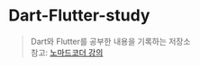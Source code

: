 # Dart-Flutter-study
> Dart와 Flutter를 공부한 내용을 기록하는 저장소<br>
> 참고: [노마드코더 강의](https://nomadcoders.co/flutter-for-beginners)  
